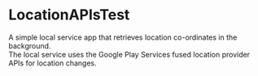 LocationAPIsTest
================

A simple local service app that retrieves location co-ordinates in the background.<br/> 
The local service uses the Google Play Services fused location provider APIs for location changes.
